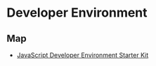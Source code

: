 # Developer Environment

## Map

- [JavaScript Developer Environment Starter Kit](js-dev-env-starter-kit.md)
